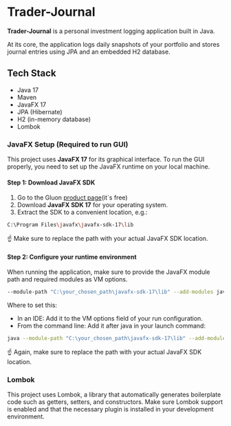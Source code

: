# Trader-Journal

**Trader-Journal** is a personal investment logging application built in Java. 

At its core, the application logs daily snapshots of your portfolio and stores journal entries using JPA and an embedded H2 database.

## Tech Stack

- Java 17
- Maven
- JavaFX 17
- JPA (Hibernate)
- H2 (in-memory database)
- Lombok

### JavaFX Setup (Required to run GUI)

This project uses **JavaFX 17** for its graphical interface. To run the GUI properly, you need to set up the JavaFX runtime on your local machine.

#### Step 1: Download JavaFX SDK
1. Go to the Gluon [product page](https://gluonhq.com/products/javafx/)(it´s free)
2. Download **JavaFX SDK 17** for your operating system.
3. Extract the SDK to a convenient location, e.g.:
```bash 
C:\Program Files\javafx\javafx-sdk-17\lib
 ```
☝️ Make sure to replace the path with your actual JavaFX SDK location.

#### Step 2: Configure your runtime environment
When running the application, make sure to provide the JavaFX module path and required modules as VM options.
```bash 
--module-path "C:\your_chosen_path\javafx-sdk-17\lib" --add-modules javafx.controls,javafx.fxml
 ```
Where to set this:
* In an IDE: Add it to the VM options field of your run configuration.
* From the command line: Add it after java in your launch command:
```bash
java --module-path "C:\your_chosen_path\javafx-sdk-17\lib" --add-modules javafx.controls,javafx.fxml -cp your-jar-file.jar your.MainClass
 ```
☝️ Again, make sure to replace the path with your actual JavaFX SDK location.

### Lombok
This project uses Lombok, a library that automatically generates boilerplate code such as getters, setters, and constructors. 
Make sure Lombok support is enabled and that the necessary plugin is installed in your development environment.
